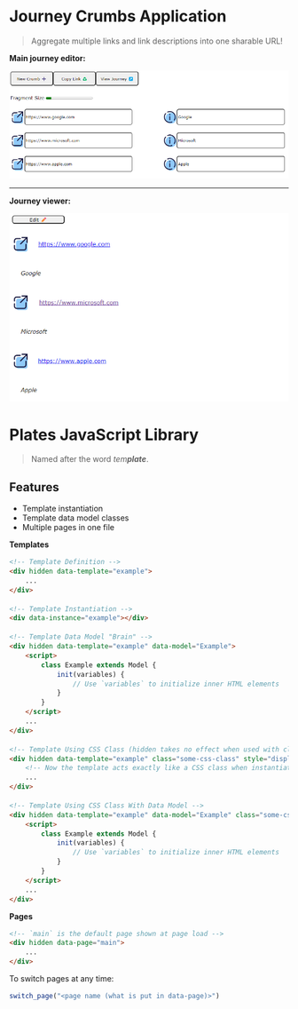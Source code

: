 # Journey Crumbs Application

> Aggregate multiple links and link descriptions into one sharable URL!

**Main journey editor:**

![Screenshot.png](Screenshot.png)

---

**Journey viewer:**

![Screenshot2.png](Screenshot2.png)

# Plates JavaScript Library

> Named after the word *tem**plate***.

## Features

- Template instantiation
- Template data model classes
- Multiple pages in one file


**Templates**

```html
<!-- Template Definition -->
<div hidden data-template="example">
    ...
</div>

<!-- Template Instantiation -->
<div data-instance="example"></div>

<!-- Template Data Model "Brain" -->
<div hidden data-template="example" data-model="Example">
    <script>
        class Example extends Model {
            init(variables) {
                // Use `variables` to initialize inner HTML elements
            }
        }
    </script>
    ...
</div>

<!-- Template Using CSS Class (hidden takes no effect when used with class) -->
<div hidden data-template="example" class="some-css-class" style="display: none">
    <!-- Now the template acts exactly like a CSS class when instantiated -->
    ...
</div>

<!-- Template Using CSS Class With Data Model -->
<div hidden data-template="example" data-model="Example" class="some-css-class" style="display: none">
    <script>
        class Example extends Model {
            init(variables) {
                // Use `variables` to initialize inner HTML elements
            }
        }
    </script>
    ...
</div>
```

**Pages**

```html
<!-- `main` is the default page shown at page load -->
<div hidden data-page="main">
    ...
</div>
```

To switch pages at any time:

```javascript
switch_page("<page name (what is put in data-page)>")
```
